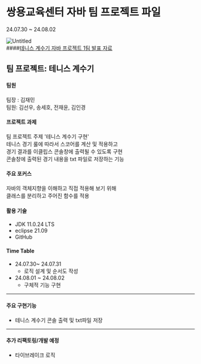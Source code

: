 # 쌍용교육센터 자바 팀 프로젝트 파일
24.07.30 ~ 24.08.02

![Untitled](https://github.com/user-attachments/assets/5e7fb0a4-c938-4edb-a071-412d15c1fa59)
<br>
####[테니스 계수기 자바 프로젝트 1팀 발표 자료](https://www.canva.com/design/DAGMgqASSP8/uDlE-QO2PKPMsGGI5dYj1A/view?utm_content=DAGMgqASSP8&utm_campaign=designshare&utm_medium=link2&utm_source=uniquelinks&utlId=h446fb65e66)


## 팀 프로젝트: 테니스 계수기

#### 팀원
팀장 : 김재민<br>
팀원: 김선우, 송세호, 전재윤, 김인경<br>

#### 프로젝트 과제
팀 프로젝트 주제 '테니스 계수기 구현'<br>
테니스 경기 룰에 따라서 스코어를 계산 및 적용하고 <br>
경기 결과를 이클립스 콘솔창에 출력될 수 있도록 구현<br>
콘솔창에 출력된  경기 내용을 txt 파일로 저장하는 기능<br>

#### 주요 포커스
자바의 객체지향을 이해하고 직접 적용해 보기 위해<br>
클래스를 분리하고 주어진 함수를 적용<br>

#### 활용 기술
- JDK 11.0.24 LTS
- eclipse 21.09
- GitHub

#### Time Table
  - 24.07.30~ 24.07.31
    - 로직 설계 및 순서도 작성
  - 24.08.01 ~ 24.08.02
    - 구체적 기능 구현
---
#### 주요 구현기능
- 테니스 계수기 콘솔 출력 및 txt파일 저장
  
---
#### 추가 리팩토링/개발 예정
- 타이브레이크 로직
